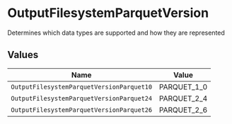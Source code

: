 # OutputFilesystemParquetVersion

Determines which data types are supported and how they are represented


## Values

| Name                                      | Value                                     |
| ----------------------------------------- | ----------------------------------------- |
| `OutputFilesystemParquetVersionParquet10` | PARQUET_1_0                               |
| `OutputFilesystemParquetVersionParquet24` | PARQUET_2_4                               |
| `OutputFilesystemParquetVersionParquet26` | PARQUET_2_6                               |